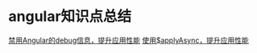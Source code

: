 # angular知识点总结

[禁用Angular的debug信息，提升应用性能](https://github.com/Sspeed5cm/angular_note/issues/1)
[使用$applyAsync，提升应用性能](https://github.com/Sspeed5cm/angular_note/issues/2)
